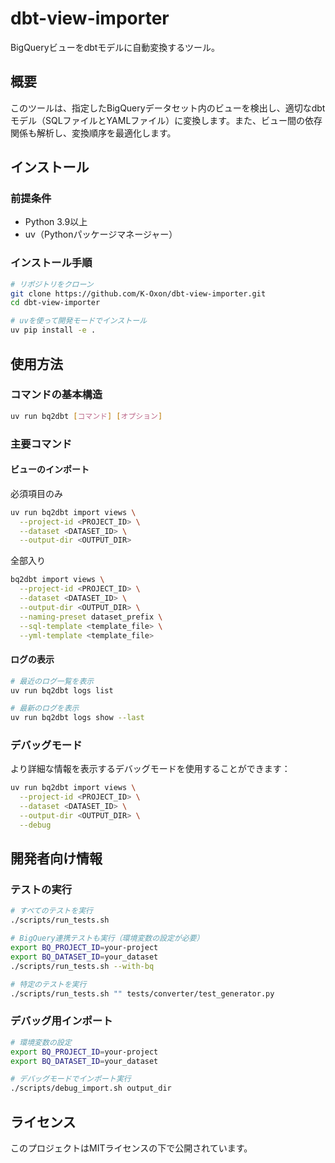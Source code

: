 # dbt-view-importer

BigQueryビューをdbtモデルに自動変換するツール。

## 概要

このツールは、指定したBigQueryデータセット内のビューを検出し、適切なdbtモデル（SQLファイルとYAMLファイル）に変換します。また、ビュー間の依存関係も解析し、変換順序を最適化します。

## インストール

### 前提条件

- Python 3.9以上
- uv（Pythonパッケージマネージャー）

### インストール手順

```bash
# リポジトリをクローン
git clone https://github.com/K-Oxon/dbt-view-importer.git
cd dbt-view-importer

# uvを使って開発モードでインストール
uv pip install -e .
```

## 使用方法

### コマンドの基本構造

```bash
uv run bq2dbt [コマンド] [オプション]
```

### 主要コマンド

#### ビューのインポート

必須項目のみ

```bash
uv run bq2dbt import views \
  --project-id <PROJECT_ID> \
  --dataset <DATASET_ID> \
  --output-dir <OUTPUT_DIR>
```

全部入り

```bash
bq2dbt import views \
  --project-id <PROJECT_ID> \
  --dataset <DATASET_ID> \
  --output-dir <OUTPUT_DIR> \
  --naming-preset dataset_prefix \
  --sql-template <template_file> \
  --yml-template <template_file>
```

#### ログの表示

```bash
# 最近のログ一覧を表示
uv run bq2dbt logs list

# 最新のログを表示
uv run bq2dbt logs show --last
```

### デバッグモード

より詳細な情報を表示するデバッグモードを使用することができます：

```bash
uv run bq2dbt import views \
  --project-id <PROJECT_ID> \
  --dataset <DATASET_ID> \
  --output-dir <OUTPUT_DIR> \
  --debug
```

## 開発者向け情報

### テストの実行

```bash
# すべてのテストを実行
./scripts/run_tests.sh

# BigQuery連携テストも実行（環境変数の設定が必要）
export BQ_PROJECT_ID=your-project
export BQ_DATASET_ID=your_dataset
./scripts/run_tests.sh --with-bq

# 特定のテストを実行
./scripts/run_tests.sh "" tests/converter/test_generator.py
```

### デバッグ用インポート

```bash
# 環境変数の設定
export BQ_PROJECT_ID=your-project
export BQ_DATASET_ID=your_dataset

# デバッグモードでインポート実行
./scripts/debug_import.sh output_dir
```

## ライセンス

このプロジェクトはMITライセンスの下で公開されています。
